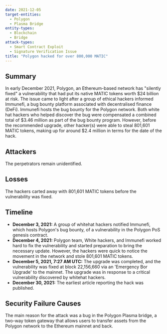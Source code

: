 ```yaml
---
date: 2021-12-05
target-entities: 
  - Polygon
  - Plasma Bridge
entity-types: 
  - Blockchain
  - Bridge
attack-types:
  - Smart Contract Exploit
  - Signature Verification Issue
title: "Polygon hacked for over 800,000 MATIC"
---
```


## Summary

In early December 2021, Polygon, an Ethereum-based network has "silently fixed" a vulnerability that had put its native MATIC tokens worth $24 billion at risk. The issue came to light after a group of ethical hackers informed Immunefi, a bug bounty platform associated with decentralised finance (DeFi). Immunefi hosts the bug bounty for the Polygon network. Both white hat hackers who helped discover the bug were compensated a combined total of $3.46 million as part of the bug bounty program. However, before the recommended upgrade, other hacker(s) were able to steal 801,601 MATIC tokens, making up for around $2.4 million in terms for the date of the hack.

## Attackers

The perpetrators remain unidentified. 

## Losses

The hackers carted away with 801,601 MATIC tokens before the vulnerability was fixed.

## Timeline

- **December 3, 2021:**  A group of whitehat hackers notified Immunefi, which hosts Polygon's bug bounty, of a vulnerability in the Polygon PoS genesis contract.
- **December 4, 2021:**  Polygon team, White hackers, and Immunefi worked hard to fix the vulnerability and started preparation to bring the necessary update. However, the hackers were quick to notice the movement in the network and stole 801,601 MATIC tokens.
- **December 5, 2021, 7:27 AM UTC:**  The upgrade was completed, and the vulnerability was fixed at block 22,156,660 via an 'Emergency Bor Upgrade' to the mainnet. The upgrade was in response to a critical vulnerability discovered by whitehat hackers.
- **December 30, 2021:** The earliest article reporting the hack was published.

## Security Failure Causes

The main reason for the attack was a bug in the Polygon Plasma bridge, a two-way token gateway that allows users to transfer assets from the Polygon network to the Ethereum mainnet and back.
